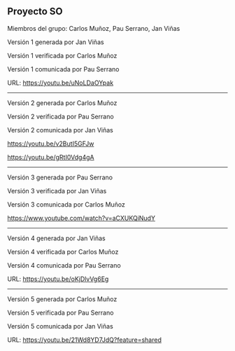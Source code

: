 ## Proyecto SO
Miembros del grupo: Carlos Muñoz, Pau Serrano, Jan Viñas

Versión 1 generada por Jan Viñas

Versión 1 verificada por Carlos Muñoz

Versión 1 comunicada por Pau Serrano

URL: https://youtu.be/uNoLDaOYpak

---

Versión 2 generada por Carlos Muñoz

Versión 2 verificada por Pau Serrano

Versión 2 comunicada por Jan Viñas

https://youtu.be/v2ButI5GFJw

https://youtu.be/gRtI0Vdg4gA

---

Versión 3 generada por Pau Serrano

Versión 3 verificada por Jan Viñas

Versión 3 comunicada por Carlos Muñoz

https://www.youtube.com/watch?v=aCXUKQiNudY

---

Versión 4 generada por Jan Viñas

Versión 4 verificada por Carlos Muñoz

Versión 4 comunicada por Pau Serrano

URL: https://youtu.be/oKjDlvVg6Eg

---

Versión 5 generada por Carlos Muñoz

Versión 5 verificada por Pau Serrano

Versión 5 comunicada por Jan Viñas

URL: https://youtu.be/21Wd8YD7JdQ?feature=shared
